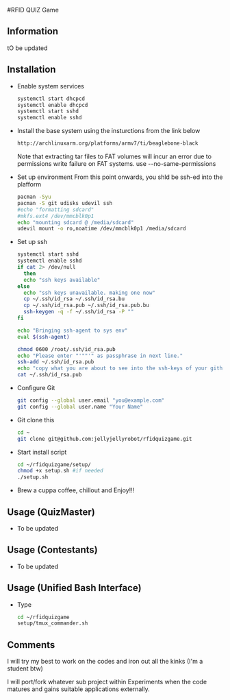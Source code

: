 #RFID QUIZ Game


## Information

tO be updated


## Installation


- Enable system services
  ```sh
  systemctl start dhcpcd
  systemctl enable dhcpcd
  systemctl start sshd
  systemctl enable sshd
  ```

- Install the base system using the insturctions from the link below
  ```html
  http://archlinuxarm.org/platforms/armv7/ti/beaglebone-black
  ```
  Note that extracting tar files to FAT volumes will incur an error due to permissions write failure on FAT systems. use --no-same-permissions

- Set up environment
  From this point onwards, you shld be ssh-ed into the plafform

  ```sh
  pacman -Syu
  pacman -S git udisks udevil ssh
  #echo "formatting sdcard"
  #mkfs.ext4 /dev/mmcblk0p1
  echo "mounting sdcard @ /media/sdcard"
  udevil mount -o ro,noatime /dev/mmcblk0p1 /media/sdcard
  ```


- Set up ssh 

  ```sh
  systemctl start sshd
  systemctl enable sshd
  if cat 2> /dev/null
    then
    echo "ssh keys available"
  else
    echo "ssh keys unavailable. making one now"
    cp ~/.ssh/id_rsa ~/.ssh/id_rsa.bu
    cp ~/.ssh/id_rsa.pub ~/.ssh/id_rsa.pub.bu
    ssh-keygen -q -f ~/.ssh/id_rsa -P ""
  fi

  echo "Bringing ssh-agent to sys env"
  eval $(ssh-agent)

  chmod 0600 /root/.ssh/id_rsa.pub
  echo "Please enter "'""'" as passphrase in next line." 
  ssh-add ~/.ssh/id_rsa.pub
  echo "copy what you are about to see into the ssh-keys of your github account"
  cat ~/.ssh/id_rsa.pub
  ```

- Configure Git

  ```sh
  git config --global user.email "you@example.com"
  git config --global user.name "Your Name"
  ```

- Git clone this
  ```sh
  cd ~
  git clone git@github.com:jellyjellyrobot/rfidquizgame.git
  ```

- Start install script

  ```sh
  cd ~/rfidquizgame/setup/
  chmod +x setup.sh #if needed
  ./setup.sh
  ```

- Brew a cuppa coffee, chillout and Enjoy!!!

## Usage (QuizMaster)

- To be updated

## Usage (Contestants)

- To be updated

## Usage (Unified Bash Interface)

- Type

  ```sh
  cd ~/rfidquizgame
  setup/tmux_commander.sh
  ```



## Comments

I will try my best to work on the codes and iron out all the kinks (I'm a student btw)

I will port/fork whatever sub project within Experiments when the code matures and gains suitable applications externally.